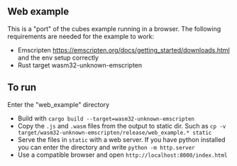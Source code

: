 ## Web example

This is a "port" of the cubes example running in a browser. The following requirements are needed for the example to work:
* Emscripten https://emscripten.org/docs/getting_started/downloads.html and the env setup correctly
* Rust target wasm32-unknown-emscripten

## To run

Enter the "web_example" directory
* Build with `cargo build --target=wasm32-unknown-emscripten`
* Copy the `.js` and `.wasm` files from the output to static dir. Such as `cp -v target/wasm32-unknown-emscripten/release/web_example.* static`
* Serve the files in `static` with a web server. If you have python installed you can enter the directory and write `python -m http.server`
* Use a compatible browser and open `http://localhost:8000/index.html`
